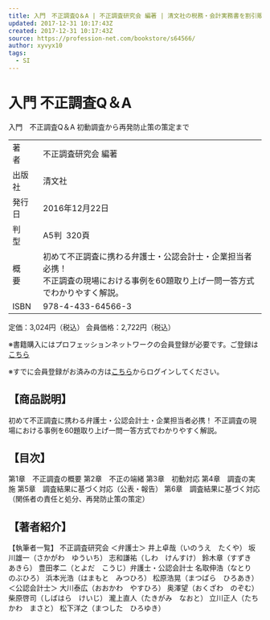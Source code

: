 ```yaml
---
title: 入門　不正調査Q＆A | 不正調査研究会 編著 | 清文社の税務・会計実務書を割引販売｜プロフェッションネットワーク
updated: 2017-12-31 10:17:43Z
created: 2017-12-31 10:17:43Z
source: https://profession-net.com/bookstore/s64566/
author: xyvyx10
tags:
  - SI
---
```


# 入門 不正調査Q＆A

入門　不正調査Q＆A
初動調査から再発防止策の策定まで

|     |     |
| --- | --- |
| 著　者 | 不正調査研究会 編著 |
| 出版社 | 清文社 |
| 発行日 | 2016年12月22日 |
| 判　型 | A5判  320頁 |
| 概　要 | 初めて不正調査に携わる弁護士・公認会計士・企業担当者必携！<br>不正調査の現場における事例を60題取り上げ一問一答方式でわかりやすく解説。 |
| ISBN | 978-4-433-64566-3 |

定価：3,024円（税込）
会員価格：2,722円（税込）

※書籍購入にはプロフェッションネットワークの会員登録が必要です。ご登録は[こちら](https://profession-net.com/login_form/?action=register)

※すでに会員登録がお済みの方は[こちら](https://profession-net.com/login_form/)からログインしてください。

## 【商品説明】

初めて不正調査に携わる弁護士・公認会計士・企業担当者必携！
不正調査の現場における事例を60題取り上げ一問一答方式でわかりやすく解説。

## 【目次】

第1章　不正調査の概要
第2章　不正の端緒
第3章　初動対応
第4章　調査の実施
第5章　調査結果に基づく対応（公表・報告）
第6章　調査結果に基づく対応（関係者の責任と処分、再発防止策の策定）

## 【著者紹介】

【執筆者一覧】
不正調査研究会
＜弁護士＞
井上卓哉（いのうえ　たくや）
坂川雄一（さかがわ　ゆういち）
志和謙祐（しわ　けんすけ）
鈴木章（すずき　あきら）
豊田孝二（とよだ　こうじ）弁護士・公認会計士
名取伸浩（なとり　のぶひろ）
浜本光浩（はまもと　みつひろ）
松原浩晃（まつばら　ひろあき）
＜公認会計士＞
大川泰広（おおかわ　やすひろ）
奥澤望（おくざわ　のぞむ）
柴原啓司（しばはら　けいじ）
瀧上直人（たきがみ　なおと）
立川正人（たちかわ　まさと）
松下洋之（まつした　ひろゆき）